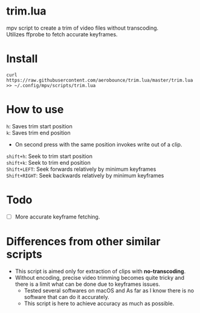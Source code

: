 # trim.lua
mpv script to create a trim of video files without transcoding.\
Utilizes ffprobe to fetch accurate keyframes.


# Install
```
curl https://raw.githubusercontent.com/aerobounce/trim.lua/master/trim.lua >> ~/.config/mpv/scripts/trim.lua
```


# How to use
`h`: Saves trim start position\
`k`: Saves trim end position
- On second press with the same position invokes write out of a clip.

`shift+h`: Seek to trim start position\
`shift+k`: Seek to trim end position\
`Shift+LEFT`: Seek forwards relatively by minimum keyframes\
`Shift+RIGHT`: Seek backwards relatively by minimum keyframes


# Todo
- [ ] More accurate keyframe fetching.


# Differences from other similar scripts
- This script is aimed only for extraction of clips with **no-transcoding**.
- Without encoding, precise video trimming becomes quite tricky and there is a limit what can be done due to keyframes issues.
    - Tested several softwares on macOS and As far as I know there is no software that can do it accurately.
    - This script is here to achieve accuracy as much as possible.
